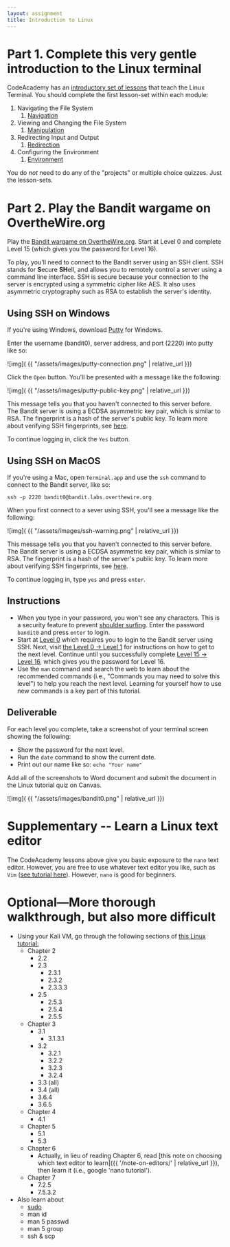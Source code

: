 ```yaml
---
layout: assignment
title: Introduction to Linux
---
```


# Part 1. Complete this very gentle introduction to the Linux terminal

CodeAcademy has an [introductory set of lessons](https://www.codecademy.com/learn/learn-the-command-line) that teach the Linux Terminal. 
You should complete the first lesson-set within each module:

1. Navigating the File System
    1. [Navigation](https://www.codecademy.com/courses/learn-the-command-line/lessons/navigation/resume)
2. Viewing and Changing the File System
    1. [Manipulation](https://www.codecademy.com/courses/learn-the-command-line/lessons/manipulation/resume)
3. Redirecting Input and Output
    1. [Redirection](https://www.codecademy.com/courses/learn-the-command-line/lessons/redirection/resume)
4. Configuring the Environment
    1. [Environment](https://www.codecademy.com/courses/learn-the-command-line/lessons/environment/resume)

You do _not_ need to do any of the "projects" or multiple choice quizzes. Just the lesson-sets.
  
# Part 2. Play the Bandit wargame on OvertheWire.org

Play the [Bandit wargame on OvertheWire.org](http://overthewire.org/wargames/bandit/). Start at Level 0 and complete Level 15 (which gives you the password for Level 16).

To play, you'll need to connect to the Bandit server using an SSH client. SSH stands for **S**ecure **SH**ell, and allows you to remotely control a server using a command line interface. SSH is secure because your connection to the server is encrypted using a symmetric cipher like AES. It also uses asymmetric cryptography such as RSA to establish the server's identity.

## Using SSH on Windows

If you're using Windows, download [Putty](https://www.putty.org) for Windows.

Enter the username (bandit0), server address, and port (2220) into putty like so:

![img]( {{ "/assets/images/putty-connection.png" | relative_url }})

Click the `Open` button. You'll be presented with a message like the following:

![img]( {{ "/assets/images/putty-public-key.png" | relative_url }})

This message tells you that you haven't connected to this server before. The Bandit server is using a ECDSA asymmetric key pair, which is similar to RSA. The fingerprint is a hash of the server's public key. To learn more about verifying SSH fingerprints, see [here](https://www.phcomp.co.uk/Tutorials/Unix-And-Linux/ssh-check-server-fingerprint.html).

To continue logging in, click the `Yes` button.

## Using SSH on MacOS

If you're using a Mac, open `Terminal.app` and use the `ssh` command to connect to the Bandit server, like so:

`ssh -p 2220 bandit0@bandit.labs.overthewire.org`

When you first connect to a sever using SSH, you'll see a message like the following:

![img]( {{ "/assets/images/ssh-warning.png" | relative_url }})

This message tells you that you haven't connected to this server before. The Bandit server is using a ECDSA asymmetric key pair, which is similar to RSA. The fingerprint is a hash of the server's public key. To learn more about verifying SSH fingerprints, see [here](https://www.phcomp.co.uk/Tutorials/Unix-And-Linux/ssh-check-server-fingerprint.html).

To continue logging in, type `yes` and press `enter`.

## Instructions

* When you type in your password, you won't see any characters. This is a security feature to prevent [shoulder surfing](https://en.wikipedia.org/wiki/Shoulder_surfing_(computer_security)). Enter the password `bandit0` and press `enter` to login.
* Start at [Level 0](http://overthewire.org/wargames/bandit/bandit0.html) which requires you to login to the Bandit server using SSH. Next, visit [the Level 0 -> Level 1](http://overthewire.org/wargames/bandit/bandit1.html) for instructions on how to get to the next level. Continue until you successfully complete [Level 15 -> Level 16](http://overthewire.org/wargames/bandit/bandit16.html), which gives you the password for Level 16.
* Use the `man` command and search the web to learn about the recommended commands (i.e., "Commands you may need to solve this level") to help you reach the next level. Learning for yourself how to use new commands is a key part of this tutorial.

## Deliverable

For each level you complete, take a screenshot of your terminal screen showing the following: 

* Show the password for the next level.
* Run the `date` command to show the current date.
* Print out our name like so: `echo "Your name"`

Add all of the screenshots to Word document and submit the document in the Linux tutorial quiz on Canvas.

![img]( {{ "/assets/images/bandit0.png" | relative_url }})




# Supplementary -- Learn a Linux text editor

The CodeAcademy lessons above give you basic exposure to the `nano` text editor. However, you are free to use whatever text editor you like, such as `Vim` ([see tutorial here](https://danielmiessler.com/study/vim/)). However, `nano` is good for beginners.



# Optional—More thorough walkthrough, but also more difficult

- Using your Kali VM, go through the following sections of <a href='http://www.tldp.org/LDP/intro-linux/intro-linux.pdf'>this Linux tutorial:</a>
	- Chapter 2
		- 2.2
		- 2.3
			- 2.3.1
			- 2.3.2
			- 2.3.3.3
		- 2.5
			- 2.5.3
			- 2.5.4
			- 2.5.5
	- Chapter 3
		- 3.1
			- 3.1.3.1
		- 3.2
			- 3.2.1
			- 3.2.2
			- 3.2.3
			- 3.2.4
		- 3.3 (all)
		- 3.4 (all)
		- 3.6.4
		- 3.6.5
	- Chapter 4
		- 4.1
	- Chapter 5
		- 5.1
		- 5.3
	- Chapter 6
		- Actually, in lieu of reading Chapter 6, read [this note on choosing which text editor to learn]({{ '/note-on-editors/' | relative_url }}), then learn it (i.e., google 'nano tutorial').
	- Chapter 7
		- 7.2.5
		- 7.5.3.2
- Also learn about 
	- <a href='https://www.linux.com/learn/linux-101-introduction-sudo'>sudo</a>
	- man id
	- man 5 passwd
	- man 5 group
	- ssh & scp
    
    
